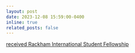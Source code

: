 ```yaml
---
layout: post
date: 2023-12-08 15:59:00-0400
inline: true
related_posts: false
---
```


[received Rackham International Student Fellowship](https://cse.engin.umich.edu/stories/ruei-che-chang-receives-rackham-international-student-fellowship)
